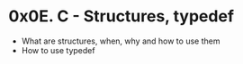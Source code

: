 # 0x0E. C - Structures, typedef

- What are structures, when, why and how to use them
- How to use typedef
